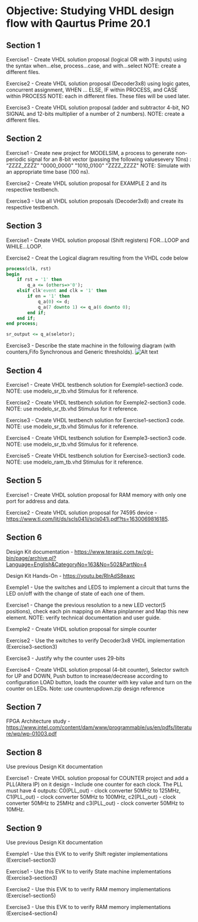 # Objective: Studying VHDL design flow with Qaurtus Prime 20.1

## Section 1 
Exercise1 - Create VHDL solution proposal (logical OR with 3 inputs) using the syntax when...else, process...case, and with...select
NOTE: create a different files.

Exercise2 - Create VHDL solution proposal (Decoder3x8) using logic gates, concurrent assignment, WHEN ... ELSE, IF within PROCESS, and CASE within PROCESS
NOTE: each in different files. These files will be used later.

Exercise3 - Create VHDL solution proposal (adder and subtractor 4-bit, NO SIGNAL and 12-bits multiplier of a number of 2 numbers).
NOTE: create a different files.

## Section 2 
Exercise1 - Create new project for MODELSIM, a process to generate non-periodic signal for an 8-bit vector (passing the following values ​​every 10ns) : “ZZZZ_ZZZZ”
"0000_0000" "1010_0100" "ZZZZ_ZZZZ"
NOTE: Simulate with an appropriate time base (100 ns).

Exercise2 - Create VHDL solution proposal for EXAMPLE 2 and its respective testbench.

Exercise3 - Use all VHDL solution proposals (Decoder3x8) and create its respective testbench.

## Section 3 
Exercise1 - Create VHDL solution proposal (Shift registers) FOR...LOOP and WHILE...LOOP.

Exercise2 - Creat the Logical diagram resulting from the VHDL code below
```VHDL
process(clk, rst)
begin
	if rst = '1' then
		q_a <= (others=>'0'); 
	elsif clk'event and clk = '1' then
		if en = '1' then
			q_a(0) <= d;
			q_a(7 downto 1) <= q_a(6 downto 0);
		end if;
	end if;
end process;

sr_output <= q_a(seletor);
```

Exercise3 - Describe the state machine in the following diagram (with counters,Fifo Synchronous and Generic thresholds).
![Alt text](https://github.com/ldrssantos/Learning_FPGA/blob/main/StateMachine.png?raw=true)

## Section 4 
Exercise1 - Create VHDL testbench solution for Exemple1-section3 code. 
NOTE: use modelo_sr_tb.vhd Stimulus for it reference. 

Exercise2 - Create VHDL testbench solution for Exemple2-section3 code. 
NOTE: use modelo_sr_tb.vhd Stimulus for it reference. 

Exercise3 - Create VHDL testbench solution for Exercise1-section3 code. 
NOTE: use modelo_sr_tb.vhd Stimulus for it reference. 

Exercise4 - Create VHDL testbench solution for Exemple3-section3 code. 
NOTE: use modelo_sr_tb.vhd Stimulus for it reference.

Exercise5 - Create VHDL testbench solution for Exercise3-section3 code. 
NOTE: use modelo_ram_tb.vhd Stimulus for it reference.   

## Section 5 
Exercise1 - Create VHDL solution proposal for RAM memory with only one port for address and data.

Exercise2 - Create VHDL solution proposal for 74595 device - https://www.ti.com/lit/ds/scls041i/scls041i.pdf?ts=1630069816185.

## Section 6 
Design Kit documentation - https://www.terasic.com.tw/cgi-bin/page/archive.pl?Language=English&CategoryNo=163&No=502&PartNo=4

Design Kit Hands-On - https://youtu.be/RlrAdS8eaxc

Exemple1 - Use the switches and LEDS to implement a circuit that turns the LED on/off with the change of state of each one of them.

Exercise1 - Change the previous resolution to a new LED vector(5 positions), check each pin mapping on Altera pinplanner and Map this new element. NOTE: verify technical documentation and user guide.

Exemple2 - Create VHDL solution proposal for simple counter

Exercise2 - Use the switches to verify Decoder3x8 VHDL implementation (Exercise3-section3)

Exercise3 - Justify why the counter uses 29-bits

Exercise4 - Create VHDL solution proposal (4-bit counter), Selector switch for UP and DOWN, Push button to increase/decrease according to configuration
LOAD button, loads the counter with key value and turn on the counter on LEDs.
Note: use counterupdown.zip design reference 

## Section 7 
FPGA Architecture study - https://www.intel.com/content/dam/www/programmable/us/en/pdfs/literature/wp/wp-01003.pdf

## Section 8 
Use previous Design Kit documentation

Exercise1 - Create VHDL solution proposal for COUNTER project and add a PLL(Altera IP) on it design - Include one counter for each clock.
The PLL must have 4 outputs: C0(PLL_out) - clock converter 50MHz to 125MHz, C1(PLL_out) - clock converter 50MHz to 100MHz, c2(PLL_out) - clock converter 50MHz to 25MHz and c3(PLL_out) - clock converter 50MHz to 10MHz.
	
## Section 9 
Use previous Design Kit documentation

Exemple1 - Use this EVK to to verify Shift register implementations (Exercise1-section3) 

Exercise1 - Use this EVK to to verify State machine implementations (Exercise3-section3)

Exercise2 - Use this EVK to to verify RAM memory implementations (Exercise1-section5) 

Exercise3 - Use this EVK to to verify RAM memory implementations (Exercise4-section4) 
